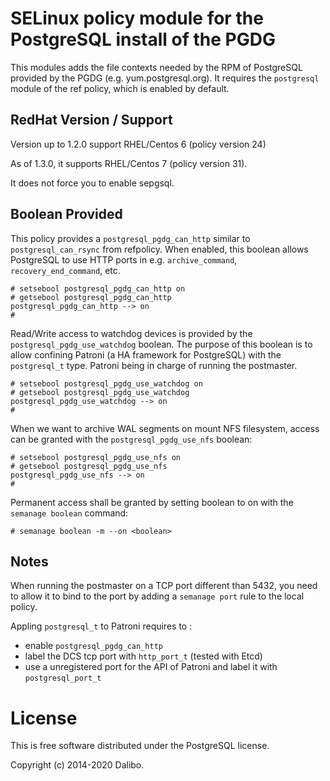 # SELinux policy module for the PostgreSQL install of the PGDG

This modules adds the file contexts needed by the RPM of PostgreSQL
provided by the PGDG (e.g. yum.postgresql.org). It requires the
`postgresql` module of the ref policy, which is enabled by default.

## RedHat Version / Support

Version up to 1.2.0 support RHEL/Centos 6 (policy version 24)

As of 1.3.0, it supports RHEL/Centos 7 (policy version 31).

It does not force you to enable sepgsql.

## Boolean Provided

This policy provides a `postgresql_pgdg_can_http` similar to `postgresql_can_rsync`
from refpolicy. When enabled, this boolean allows PostgreSQL to use HTTP ports
in e.g. `archive_command`, `recovery_end_command`, etc.

``` console
# setsebool postgresql_pgdg_can_http on
# getsebool postgresql_pgdg_can_http
postgresql_pgdg_can_http --> on
#
```

Read/Write access to watchdog devices is provided by the
`postgresql_pgdg_use_watchdog` boolean. The purpose of this boolean is
to allow confining Patroni (a HA framework for PostgreSQL) with the
`postgresql_t` type. Patroni being in charge of running the
postmaster.

``` console
# setsebool postgresql_pgdg_use_watchdog on
# getsebool postgresql_pgdg_use_watchdog
postgresql_pgdg_use_watchdog --> on
#
```

When we want to archive WAL segments on mount NFS filesystem, access
can be granted with the `postgresql_pgdg_use_nfs` boolean:

``` console
# setsebool postgresql_pgdg_use_nfs on
# getsebool postgresql_pgdg_use_nfs
postgresql_pgdg_use_nfs --> on
#
```

Permanent access shall be granted by setting boolean to on with the
`semanage boolean` command:

``` console
# semanage boolean -m --on <boolean>
```

## Notes

When running the postmaster on a TCP port different than 5432, you
need to allow it to bind to the port by adding a `semanage port` rule to the
local policy.

Appling `postgresql_t` to Patroni requires to :

* enable `postgresql_pgdg_can_http`
* label the DCS tcp port with `http_port_t` (tested with Etcd)
* use a unregistered port for the API of Patroni and label it with `postgresql_port_t`


# License

This is free software distributed under the PostgreSQL license.

Copyright (c) 2014-2020 Dalibo.
